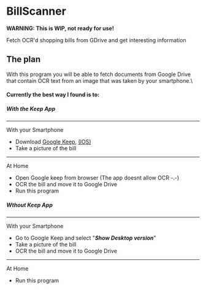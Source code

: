 # BillScanner
**WARNING: This is WIP, not ready for use!**

Fetch OCR'd shopping bills from GDrive and get interesting information

## The plan

With this program you will be able to fetch documents from Google Drive that contain OCR text from an image that was taken by your smartphone.\

#### Currently the best way I found is to:
##### With the Keep App
---
With your Smartphone
* Download [Google Keep](https://play.google.com/store/apps/details?id=com.google.android.keep&hl=en), [(IOS)](https://itunes.apple.com/us/app/google-keep/id1029207872?mt=8)
* Take a picture of the bill
---
At Home
* Open Google keep from browser (The app doesnt allow OCR -.-)
* OCR the bill and move it to Google Drive
* Run this program

##### Wthout Keep App
---
With your Smartphone
* Go to Google Keep and select "**_Show Desktop version_**"
* Take a picture of the bill
* OCR the bill and move it to Google Drive
---
At Home
* Run this program

